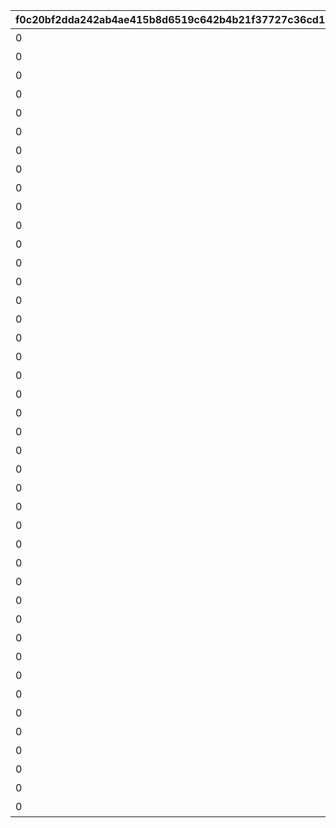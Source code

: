 |f0c20bf2dda242ab4ae415b8d6519c642b4b21f37727c36cd1768865ba478819|fb5982631dc27a1f4f8f32e1b58efc8078a212b410831f54248c11bf984eb6ac|b08083d5eea95bb82ca9a56443769ef12055576ee634e10d0f2114edb510ffd1|cc92b7a2bb933e3fe4a8de8c7b939736037a7fecdc82bb73f3b4de14ba64a07f|6481321b56225b6858f869489a59ea6ad17eded96e40a65f6bb27fa20854a260|063ae0d35c007f89c6a00ceabdb6eae74c71f5a4c67da4b194f4efc3b11cd431|4c467e5448c5b492e3d3dfcd535623f904cd464bf59cbba76dbcb5ea477ed73b|ad5794c0e0e5cc9f450df0b205592b5e7b615fa37b8e971a6178c96728a76d1d|17b15c37440540cc209b802a09377b7fcda6ab9a25bc1c67cecd554f5b05825c|87318fb8009bcdc66b41537dd5608bf51783feefd09c6659059900d9fa5bdec2|d57c1214cb93b174c98e7353e9bae364d1a15c789b02105a91056f96cfe951af|40fe94dc6970912090b9669628489db941821bd277bb4e8b2867268e9cb0ac63|63832dce2b2576b8b39578bdbdc2ac250727324ce2c8d3914ab9f0bdba77fa6c|b7d93bb8453914449f1fd8529ce617f02022c6778bea141c5b2730fdda1b64f8|88551a6ca5dd657048a1f2da4ba4dfb5035e6f5ca6b5c1cf3ed6894afa342cdb|
| --- | --- | --- | --- | --- | --- | --- | --- | --- | --- | --- | --- | --- | --- | --- |
|0|1|ヒヨリでっす♪\n元気いっぱいがんばるよ♪|0|1001|1|0|春咲 ひより|0|0|2|ねぇねぇ、騎士クン\n手伝ってあげようよ～|お！\nあそこに困ってそうな人発見！|1.4|1|
|0|1|みんなみたいに\nわたしも強くならなきゃ|0|1002|1|0|草野 優衣|0|0|2|わ、わたし、\nなに言ってるんだろ\nあはは…|大切な人を\n守れるようになりたい…って|1.4|1|
|0|1|フェンシングを始めてみては？|0|1003|1|0|士条 怜|0|0|2|少しは磨かれると思いますよ。|キミに必要な集中力と感性が|1.4|1|
|0|1|ねぇ、にいちゃん！|0|1004|1|0|穂高 みそぎ|0|0|2|みそぎはねぇ、\nかくれんぼやりたい！|今日はなにして遊ぶ？|1.5|1|
|0|1|風宮あかりです|0|1006|1|0|風宮 あかり|0|0|2|私といっしょに…\nいかない？|ねぇ…|1.4|1|
|0|1|出雲宮子なのー|0|1007|1|0|出雲 宮子|0|0|2|食べ物の恨みは怖いのー|プリンたべたいのー|1.5|1|
|0|1|ボクは虹村雪。|0|1008|1|0|虹村 雪|0|0|2|いいよ。\n見られることは運命さ…|キミもボクの美貌に\n吸い寄せられたんだね。|1.4|1|
|0|1|フッ…聞いて後悔するがいい！|0|1009|1|0|柊杏奈|0|0|2|人呼んで「疾風の冥姫」!!|我が真名は\nアンネローゼ・フォン・シュテッヒパルム！|1.4|1|
|0|1|マホマホ王国のプリンセス、\nまほ姫どす|0|1010|1|0|姫宮 真歩|0|0|2|ほんまおおきにやわ～♪|うさぎさん、\n運命の王子はんに巡りあわせてくれて|1.5|1|
|0|1|衣之咲璃乃です！|0|1011|1|0|衣之咲 璃乃|0|0|2|ここで会ったが\n100年目～！|生き別れたお兄ちゃんを探して\n三千世界！|1.4|1|
|0|1|私はハツネ、\n結構強いんだよ。\nきらーん☆|0|1012|1|0|柏崎 初音|0|0|2|…って、お願い！\n誰にも言わないでおいて～！|ち、超能力って…\n何のことかな～？|1.4|1|
|0|1|ちょす！\n美波鈴奈だよ～♪|0|1016|1|0|美波 鈴奈|0|0|2|ヒデサイまぢ\nGF（グッドフィーリング）～♪|一応カリスマ読モJKやってまっす！|1.4|1|
|0|1|はいたーい。\n喜屋武香織さー。|0|1017|1|0|喜屋武 香織|0|0|2|でも、沖縄もとってもいいとこさー|東京は遊園地みたいなところさー|1.4|1|
|0|1|支倉伊緒です。|0|1018|1|0|支倉 伊緒|0|0|2|イオちゃんって呼んでね。|先生って呼ばれるのは\nくすぐったいから|1.4|1|
|0|1|ふえ…？\nミミ、むずかしいこと\nよくわかんない…|0|1020|1|0|茜 ミミ|0|0|2|ミミをおいてかないでぇ～|あ！/\お兄ちゃ～ん\nまってよ～|1.5|1|
|0|1|あ…あの…えっと…\n栗…林…くるみ…です……|0|1021|1|0|栗林 くるみ|0|0|2|ふぇぇぇぇぇん……|あの……\nふぇ……|1.5|1|
|0|1|風宮よりです。\nあああああ！|0|1022|1|0|風宮 より|0|0|2|なんてありがとうございます！|こんな私に貴重な時間を\n割いていただき、|1.4|1|
|0|1|私、アヤネ！\nぷうきちと一緒についてってあげるね！|0|1023|1|0|北条 綾音|0|0|2|私こっち行きたいー\nね、早く早くー|おにいちゃんどこいくの？\nえ？|1.5|1|
|0|1|わっ…わっ…私、\n天野すずめといいます！|0|1025|1|0|天野 すずめ|0|0|2|これて何か違う…\nあああすみません！|ふ、不束者ですが\nどうぞ末永く…って、|1.4|1|
|0|1|……クスクス…私は\n…倉石恵理子……|0|1027|1|0|倉石 恵理子|0|0|2|離しませんわ………\n絶対に…!!|あなたは…運命の……\n伴侶……|1.4|1|
|0|1|佐々木咲恋よ。\nねえ、世の中に無駄なことが\n多すぎると思わない？|0|1028|1|0|佐々木 咲恋|0|0|2|…そうでしょ？？|その無駄を省くことができれば、\nもっと余裕のある暮らしができるっ！|1.4|1|
|0|1|桜井望だよ！\nよろしくねっ|0|1029|1|0|桜井 望|0|0|2|あはは、\n私もまだまだだなぁ～|ぇっと…\nキミ、私のこと知らないの?!|1.4|1|
|0|1|デケデケデンっ！|0|1030|1|0|ニノン・ジュベール|0|0|2|ショーグン、\nワタシと一緒に天下統一デース！|初めまして、\n私はニノン・ジュベール申すデス！|1.4|1|
|0|1|上喜しのぶです。\n手元のドクロが父です。|0|1031|1|0|上喜 しのぶ|0|0|2|おかしいですね……|でもって私の隣にいるのが……\nえ、見えない？|1.4|1|
|0|1|目指すはビッグな\nお笑い芸人だっぺ！|0|1033|1|0|野戸まひる|0|0|2|そう、\nオラのボケに突っ込める相方が…！|けんども\nそれには足りないモンが…|1.5|1|
|0|1|あの…私…綾瀬ゆかりです…\nあの…ごめんなさい！|0|1034|1|0|綾瀬 ゆかり|0|0|2|ちょ\nちょっと一杯飲んできます…！|ちょっと緊張しちゃって…|1.4|1|
|0|1|氷川鏡華…です|0|1036|1|0|氷川 鏡華|0|0|2|これ以上お話しすることは…\nないです！|知らない人とは話しちゃいけないので|1.5|1|
|0|1|柏崎…栞です。|0|1038|1|0|柏崎 栞|0|0|2|私体が弱いから、\n30分に一度休憩しないと\nいけないんです。|……あ、アラーム。|1.4|1|
|0|1|ふ、双葉碧です。|0|1040|1|0|双葉 碧|0|0|2|野に咲く花が、\n唯一の話相手です。|私、一人も友達がいなくて……|1.4|1|
|0|1|三角千歌です。|0|1042|1|0|三角 千歌|0|0|2|そう思っています。|私の歌声で、\n皆さんが幸せになってくれたらいいなって…|1.4|1|
|0|1|安芸真琴だ。|0|1043|1|0|安芸 真琴|0|0|2|う、疑ってすまなかったな…|あぁ？\nお前のそいつの仲間か？|1.4|1|
|0|1|わらわこそは夜を総べる者！|0|1044|1|0|イリヤ・オーンスタイン|0|0|2|わらわの偉大な力に\nひれ伏すがいい！\nはっはっは！|生けとし生ける全ての者よ！|1.4|1|
|0|1|そこで騎士は妖精を乱暴に……|0|1045|1|0|遠見 空花|0|0|2|ｌク、クウカに何かご用ですか!?|ぐふふふふ……はっ！|1.4|1|
|0|1|宮坂たまきにゃ♪\n猫はいいにゃよ？|0|1046|1|0|宮坂たまき|0|0|2|う～ん…\n猫ってホントに最高にゃ～♪|自由気ままで♪\n寝て遊んで、食べてケンカして…|1.4|1|
|0|1|大神美冬よ！|0|1048|1|0|大神 美冬|0|0|2|…と思ったら\nバイトの時間だ！\nまたあとでね！|それでは早速クエストに…|1.4|1|
|0|1|星野静流だよ！|0|1049|1|0|星野静流|0|0|2|お姉ちゃんがぜ～んぶ\nやってあげるからね！|クエストもバトルも\n掃除も洗濯も|1.4|1|
|0|1|アタシは玉泉美咲。|0|1050|1|0|玉泉美咲|0|0|2|学校では誰もが憧れる\nアイドル的な存在ってやつよ♪|見ての通りの\nセクシー美少女で|1.5|1|
|0|1|？？？|0|1052|1|0|リマ|0|0|2|？？？？|？？？？|1.4|1|
|0|1|モニカ・ヴァイスヴィントだ。|0|1053|1|0|モニカ・ヴァイスヴィント|0|0|2|そ、そこまでいうなら\nもらってやる|菓子でつろうなどと\n稚拙な策を……|1.5|1|
|0|1|モニカ・ヴァイスヴィントだ。|0|1058|1|0|ペコリーヌ|0|0|2|そ、そこまでいうなら\nもらってやる|菓子でつろうなどと\n稚拙な策を……|1.5|1|
|0|1|モニカ・ヴァイスヴィントだ。|0|1059|1|0|コッコロ|0|0|2|そ、そこまでいうなら\nもらってやる|菓子でつろうなどと\n稚拙な策を……|1.5|1|
|0|1|モニカ・ヴァイスヴィントだ。|0|1060|1|0|キャル|0|0|2|そ、そこまでいうなら\nもらってやる|菓子でつろうなどと\n稚拙な策を……|1.5|1|